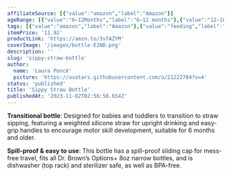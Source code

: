 ```yaml
---
affiliateSource: [{"value":"amazon","label":"Amazon"}]
ageRange: [{"value":"6–12Months","label":"6–12 months"},{"value":"12–18Months","label":"12–18 months"},{"value":"18–24Months","label":"18–24 months"}]
tags: [{"value":"amazon","label":"Amazon"},{"value":"feeding","label":"Feeding"}]
itemPrice: '11.92'
productLink: 'https://amzn.to/3sfAZYM'
coverImage: '/images/bottle-E2ND.png'
description: ''
slug: 'sippy-straw-bottle'
author:
  name: 'Laura Poncé'
  picture: 'https://avatars.githubusercontent.com/u/21222704?v=4'
status: 'published'
title: 'Sippy Straw Bottle'
publishedAt: '2023-11-02T02:56:58.654Z'
---
```


**Transitional bottle**: Designed for babies and toddlers to transition to straw sipping, featuring a weighted silicone straw for upright drinking and easy-grip handles to encourage motor skill development, suitable for 6 months and older.

**Spill-proof & easy to use**: This bottle has a spill-proof sliding cap for mess-free travel, fits all Dr. Brown’s Options+ 8oz narrow bottles, and is dishwasher (top rack) and sterilizer safe, as well as BPA-free.

